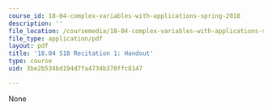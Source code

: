 ```yaml
---
course_id: 18-04-complex-variables-with-applications-spring-2018
description: ''
file_location: /coursemedia/18-04-complex-variables-with-applications-spring-2018/3be2b534bd194d7fa4734b370ffc8147_MIT18_04S18_Recit1-handout.pdf
file_type: application/pdf
layout: pdf
title: '18.04 S18 Recitation 1: Handout'
type: course
uid: 3be2b534bd194d7fa4734b370ffc8147

---
```

None